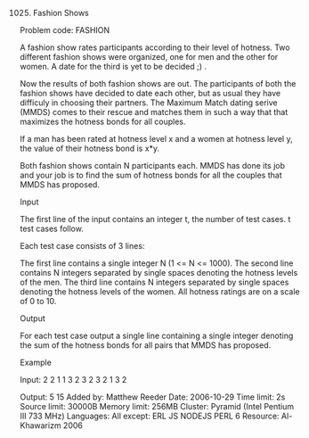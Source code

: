 1025. Fashion Shows

Problem code: FASHION

A fashion show rates participants according to their level of hotness. Two different fashion shows were organized, one for men and the other for women. A date for the third is yet to be decided ;) .

Now the results of both fashion shows are out. The participants of both the fashion shows have decided to date each other, but as usual they have difficuly in choosing their partners. The Maximum Match dating serive (MMDS) comes to their rescue and matches them in such a way that that maximizes the hotness bonds for all couples.

If a man has been rated at hotness level x and a women at hotness level y, the value of their hotness bond is x*y.

Both fashion shows contain N participants each. MMDS has done its job and your job is to find the sum of hotness bonds for all the couples that MMDS has proposed.

Input

The first line of the input contains an integer t, the number of test cases. t test cases follow.

Each test case consists of 3 lines:

The first line contains a single integer N (1 <= N <= 1000).
The second line contains N integers separated by single spaces denoting the hotness levels of the men.
The third line contains N integers separated by single spaces denoting the hotness levels of the women.
All hotness ratings are on a scale of 0 to 10.

Output

For each test case output a single line containing a single integer denoting the sum of the hotness bonds for all pairs that MMDS has proposed.

Example

Input:
2
2
1 1
3 2
3
2 3 2
1 3 2

Output:
5
15
Added by:	Matthew Reeder
Date:	2006-10-29
Time limit:	2s
Source limit:	30000B
Memory limit:	256MB
Cluster:	Pyramid (Intel Pentium III 733 MHz)
Languages:	All except: ERL JS NODEJS PERL 6
Resource:	Al-Khawarizm 2006
